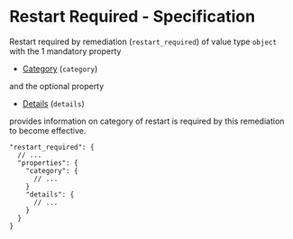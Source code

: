 # Restart Required - Specification

Restart required by remediation (`restart_required`) of value type `object` with the 1 mandatory property

* [Category](restart_required/category-spec.en.md) (`category`)

and the optional property

* [Details](restart_required/details-spec.en.md) (`details`)

provides information on category of restart is required by this remediation to become effective.

```
"restart_required": {
  // ...
  "properties": {
    "category": {
      // ...
    }
    "details": {
      // ...
    }
  }
}
```
